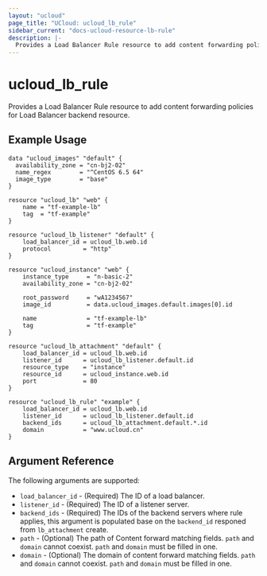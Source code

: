 ```yaml
---
layout: "ucloud"
page_title: "UCloud: ucloud_lb_rule"
sidebar_current: "docs-ucloud-resource-lb-rule"
description: |-
  Provides a Load Balancer Rule resource to add content forwarding policies for Load Balancer backend resource.
---
```


# ucloud_lb_rule

Provides a Load Balancer Rule resource to add content forwarding policies for Load Balancer backend resource.

## Example Usage

```hcl
data "ucloud_images" "default" {
  availability_zone = "cn-bj2-02"
  name_regex        = "^CentOS 6.5 64"
  image_type        = "base"
}

resource "ucloud_lb" "web" {
    name = "tf-example-lb"
    tag  = "tf-example"
}

resource "ucloud_lb_listener" "default" {
    load_balancer_id = ucloud_lb.web.id
    protocol         = "http"
}

resource "ucloud_instance" "web" {
    instance_type     = "n-basic-2"
    availability_zone = "cn-bj2-02"

    root_password     = "wA1234567"
    image_id          = data.ucloud_images.default.images[0].id

    name              = "tf-example-lb"
    tag               = "tf-example"
}

resource "ucloud_lb_attachment" "default" {
    load_balancer_id = ucloud_lb.web.id
    listener_id      = ucloud_lb_listener.default.id
    resource_type    = "instance"
    resource_id      = ucloud_instance.web.id
    port             = 80
}

resource "ucloud_lb_rule" "example" {
    load_balancer_id = ucloud_lb.web.id
    listener_id      = ucloud_lb_listener.default.id
    backend_ids      = ucloud_lb_attachment.default.*.id
    domain           = "www.ucloud.cn"
}
```

## Argument Reference

The following arguments are supported:

* `load_balancer_id` - (Required) The ID of a load balancer.
* `listener_id` - (Required) The ID of a listener server.
* `backend_ids` - (Required) The IDs of the backend servers where rule applies, this argument is populated base on the `backend_id` responed from `lb_attachment` create.
* `path` - (Optional) The path of Content forward matching fields. `path` and `domain` cannot coexist. `path` and `domain` must be filled in one.
* `domain` - (Optional) The domain of content forward matching fields. `path` and `domain` cannot coexist. `path` and `domain` must be filled in one.